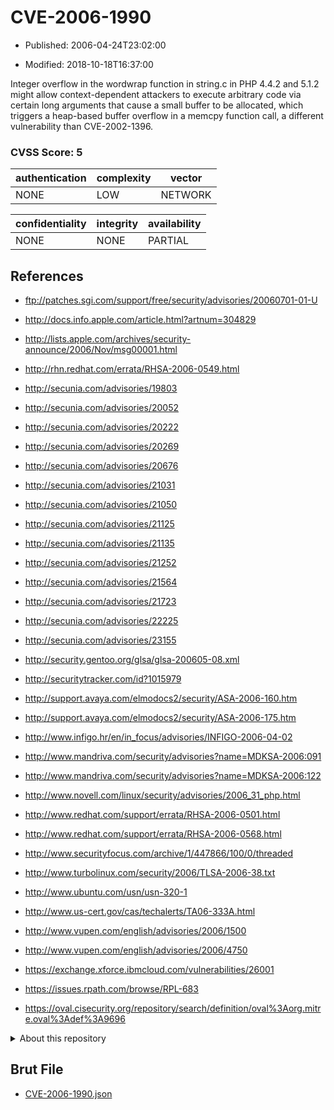 # CVE-2006-1990

- Published: 2006-04-24T23:02:00

- Modified: 2018-10-18T16:37:00

Integer overflow in the wordwrap function in string.c in PHP 4.4.2 and 5.1.2 might allow context-dependent attackers to execute arbitrary code via certain long arguments that cause a small buffer to be allocated, which triggers a heap-based buffer overflow in a memcpy function call, a different vulnerability than CVE-2002-1396.

### CVSS Score: **5**

| authentication | complexity | vector |
| --- | --- | --- |
| NONE | LOW | NETWORK |

| confidentiality | integrity | availability |
| --- | --- | --- |
| NONE | NONE | PARTIAL |

## References

* ftp://patches.sgi.com/support/free/security/advisories/20060701-01-U

* http://docs.info.apple.com/article.html?artnum=304829

* http://lists.apple.com/archives/security-announce/2006/Nov/msg00001.html

* http://rhn.redhat.com/errata/RHSA-2006-0549.html

* http://secunia.com/advisories/19803

* http://secunia.com/advisories/20052

* http://secunia.com/advisories/20222

* http://secunia.com/advisories/20269

* http://secunia.com/advisories/20676

* http://secunia.com/advisories/21031

* http://secunia.com/advisories/21050

* http://secunia.com/advisories/21125

* http://secunia.com/advisories/21135

* http://secunia.com/advisories/21252

* http://secunia.com/advisories/21564

* http://secunia.com/advisories/21723

* http://secunia.com/advisories/22225

* http://secunia.com/advisories/23155

* http://security.gentoo.org/glsa/glsa-200605-08.xml

* http://securitytracker.com/id?1015979

* http://support.avaya.com/elmodocs2/security/ASA-2006-160.htm

* http://support.avaya.com/elmodocs2/security/ASA-2006-175.htm

* http://www.infigo.hr/en/in_focus/advisories/INFIGO-2006-04-02

* http://www.mandriva.com/security/advisories?name=MDKSA-2006:091

* http://www.mandriva.com/security/advisories?name=MDKSA-2006:122

* http://www.novell.com/linux/security/advisories/2006_31_php.html

* http://www.redhat.com/support/errata/RHSA-2006-0501.html

* http://www.redhat.com/support/errata/RHSA-2006-0568.html

* http://www.securityfocus.com/archive/1/447866/100/0/threaded

* http://www.turbolinux.com/security/2006/TLSA-2006-38.txt

* http://www.ubuntu.com/usn/usn-320-1

* http://www.us-cert.gov/cas/techalerts/TA06-333A.html

* http://www.vupen.com/english/advisories/2006/1500

* http://www.vupen.com/english/advisories/2006/4750

* https://exchange.xforce.ibmcloud.com/vulnerabilities/26001

* https://issues.rpath.com/browse/RPL-683

* https://oval.cisecurity.org/repository/search/definition/oval%3Aorg.mitre.oval%3Adef%3A9696

<details>
<summary>About this repository</summary> 

  This repository is part of the project [Live Hack CVE](https://github.com/Live-Hack-CVE). Main website can be found [www.live-hack.org](https://www.live-hack.org) 
  
  Made by [Sn0wAlice](https://github.com/Sn0wAlice) for the people that care about security and need to have a feed of the latest CVEs. Hope you enjoy it, don't forget to star the repo and follow me on [Twitter](https://twitter.com/Sn0wAlice) and [Github](https://github.com/Sn0wAlice). And that is my [personnal website](https://www.alice-snow.me/)

  - [Home Page](https://github.com/Live-Hack-CVE)
  - [Framework](https://github.com/Live-Hack-CVE/cve-framework)
  - [CVE database](https://github.com/Live-Hack-CVE/full_database)
  - [Changelog](https://github.com/Live-Hack-CVE/Changelog)
</details>

## Brut File

* [CVE-2006-1990.json](https://raw.githubusercontent.com/Live-Hack-CVE/full_database/main/cves/2006/CVE-2006-1990.json)

